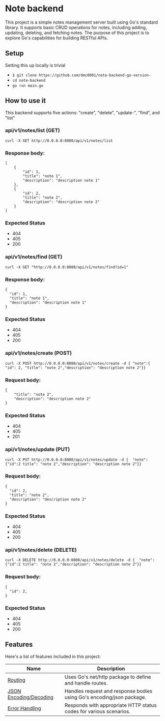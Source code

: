 # Note backend

This project is a simple notes management server built using Go's standard library. It supports basic CRUD operations for notes, including adding, updating, deleting, and fetching notes. The purpose of this project is to explore Go's capabilities for building RESTful APIs.

## Setup

Setting this up locally is trivial

* `$ git clone https://github.com/dmc0001/note-backend-go-version-`
* `cd note-backend`
* `go run main.go`

## How to use it

This backend supports five actions: "create", "delete", "update-", "find", and "list"

### api/v1/notes/list (GET)

```
curl -X GET http://0.0.0.0:8080/api/v1/notes/list 
```


### Response body:
```
[
    {
        "id": 1,
        "title": "note 1",
        "description": "description note 1"
    },
    {
        "id": 2,
        "title": "note 2",
        "description": "description note 2"
    }
]

```
### Expected Status

* 404
* 405
* 200


### api/v1/notes/find (GET)

```
curl -X GET "http://0.0.0.0:8080/api/v1/notes/find?id=1"
```

### Response body:
```
{
  "id": 1,
  "title": "note 1",
  "description": "description note 1"
}

```
### Expected Status

* 404
* 405
* 200


### api/v1/notes/create (POST)

```
curl -X POST http://0.0.0.0:8080/api/v1/notes/create -d { "note":{ "id": 2, "title": "note 2","description": "description note 2"}}
```

### Request body:
```
{
    "title": "note 2",
    "description": "description note 2"
}
```
### Expected Status
 
* 404 
* 405 
* 201 


### api/v1/notes/update (PUT)

```
curl -X PUT http://0.0.0.0:8080/api/v1/notes/update -d {  "note":{"id":2 title": "note 2","description": "description note 2"}}
```

### Request body:
```
{
  "id": 2,
  "title": "note 2",
  "description": "description note 2"
}
```
### Expected Status

* 404 
* 405 
* 200


### api/v1/notes/delete (DELETE)

```
curl -X DELETE http://0.0.0.0:8080/api/v1/notes/delete -d {  "note":{"id":2 title": "note 2","description": "description note 2"}}
```

### Request body:
```
{
  "id": 2,
}
```
### Expected Status

* 404
* 405
* 200


## Features

Here's a list of features included in this project:

| Name                                                                   | Description                                                                        |
|------------------------------------------------------------------------|------------------------------------------------------------------------------------|
| [Routing](https://pkg.go.dev/net/http)                             | Uses Go's net/http package to define and handle routes.                                                |
| [JSON Encoding/Decoding](https://pkg.go.dev/encoding/json) | Handles request and response bodies using Go's encoding/json package.                  |
| [Error Handling](https://go.dev/blog/error-handling-and-go)               | Responds with appropriate HTTP status codes for various scenarios.                                      |



